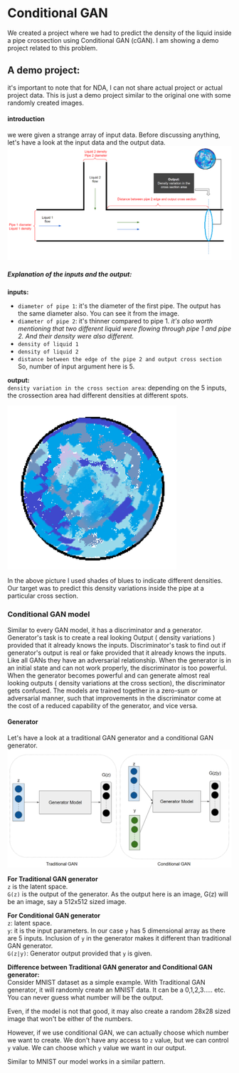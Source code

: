 # Conditional GAN
We created a project where we had to predict the density of the liquid inside a pipe crossection using Conditional GAN (cGAN). I am showing a demo project related to this problem.

## A demo project:
it's important to note that for NDA, I can not share actual project or actual project data. This is just a demo project similar to the original one with some randomly created images.

#### introduction
we were given a strange array of input data. Before discussing anything, let's have a look at the input data and the output data.
![input output](../Helping_Images/conditional_GAN/input_output.png)

##### Explanation of the inputs and the output:
**inputs:**
- `diameter of pipe 1`: it's the diameter of the first pipe. The output has the same diameter also. You can see it from the image.
- `diameter of pipe 2`: it's thinner compared to pipe 1. 
*it's also worth mentioning that two different liquid were flowing through pipe 1 and pipe 2. And their density were also different.*
- `density of liquid 1`
- `density of liquid 2`
- `distance between the edge of the pipe 2 and output cross section`<br>
So, number of input argument here is 5.

**output:**<br>
`density variation in the cross section area`: 
depending on the 5 inputs, the crossection area had different densities at different spots. 

![output](../Helping_Images/conditional_GAN/output.png)

In the above picture I used shades of blues to indicate different densities. Our target was to predict this density variations inside the pipe at a particular cross section.

### Conditional GAN model
Similar to every GAN model, it has a discriminator and a generator. Generator's task is to create a real looking Output ( density variations ) provided that it already knows the inputs. Discriminator's task to find out if generator's output is real or fake provided that it already knows the inputs. Like all GANs they have an adversarial relationship. When the generator is in an initial state and can not work properly, the discriminator is too powerful. When the generator becomes powerful and can generate almost real looking outputs ( density variations at the cross section), the discriminator gets confused. The models are trained together in a zero-sum or adversarial manner, such that improvements in the discriminator come at the cost of a reduced capability of the generator, and vice versa.

#### Generator
Let's have a look at a traditional GAN generator and a conditional GAN generator.
![generator](../Helping_Images/conditional_GAN/generator.png)

**For Traditional GAN generator**<br>
`z` is the latent space.<br>
`G(z)` is the output of the generator. As the output here is an image, G(z) will be an image, say a 512x512 sized image.

**For Conditional GAN generator**<br>
`z`: latent space.<br>
`y`: it is the input parameters. In our case `y` has 5 dimensional array as there are 5 inputs. Inclusion of `y` in the generator makes it different than traditional GAN generator. <br>
`G(z|y)`: Generator output provided that `y` is given.

**Difference between Traditional GAN generator and Conditional GAN generator:**<br>
Consider MNIST dataset as a simple example. With Traditional GAN generator, it will randomly create an MNIST data. It can be a 0,1,2,3..... etc. You can never guess what number will be the output.

Even, if the model is not that good, it may also create a random 28x28 sized image that won't be either of the numbers. 

However, if we use conditional GAN, we can actually choose which number we want to create. We don't have any access to `z` value, but we can control `y` value. We can choose which `y` value we want in our output.

Similar to MNIST our model works in a similar pattern. 

<!-- **Training the generator**<br>
We had a dataset where we knew the output (*density variations in the cross section area*) for 5 input variables ( *diameter of pipe 1, diameter of pipe 2,density of liquid 2,distance between the edge of the pipe 2 and output cross section* ). Say we had around 500 similar input-output set. So, training the generator is very straight forward:
- as `y` we gave a specific input
- as `z` we gave some random values ( latent space )
- as `G(z|y)` we compared the output with the specific input that was given. -->